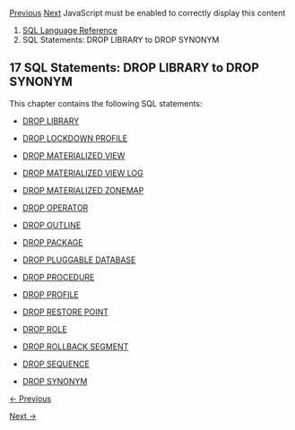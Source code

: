 [Previous](DROP-JAVA.md) [Next](DROP-LIBRARY.md) JavaScript must be
enabled to correctly display this content

  1. [SQL Language Reference ](index.md)
  2. SQL Statements: DROP LIBRARY to DROP SYNONYM

## 17  SQL Statements: DROP LIBRARY to DROP SYNONYM

This chapter contains the following SQL statements:

  * [DROP LIBRARY](DROP-LIBRARY.md#GUID-82F45872-78AD-4125-8D14-EE6A69E2738D)

  * [DROP LOCKDOWN PROFILE](DROP-LOCKDOWN-PROFILE.md#GUID-62D428C1-5081-43CA-B45D-7FF1B81363E7)

  * [DROP MATERIALIZED VIEW](DROP-MATERIALIZED-VIEW.md#GUID-187B88E0-F84A-44DB-8F4D-F477586FD22B)

  * [DROP MATERIALIZED VIEW LOG](DROP-MATERIALIZED-VIEW-LOG.md#GUID-878A08F7-CB95-4911-BE2E-9FEED8861410)

  * [DROP MATERIALIZED ZONEMAP](DROP-MATERIALIZED-ZONEMAP.md#GUID-818B228D-9849-4C0C-944E-7A8DEF04A2D0)

  * [DROP OPERATOR](DROP-OPERATOR.md#GUID-48E60BB4-9490-4B8B-B08E-D17EAEBDDD7E)

  * [DROP OUTLINE](DROP-OUTLINE.md#GUID-776F36E0-1905-48DC-9062-FBFAD5E1C36F)

  * [DROP PACKAGE](DROP-PACKAGE.md#GUID-FAE96214-2ED0-4130-8ACA-A077C7A90B23)

  * [DROP PLUGGABLE DATABASE](DROP-PLUGGABLE-DATABASE.md#GUID-4A663783-E184-417A-8BE1-703E1CDBA30B)

  * [DROP PROCEDURE](DROP-PROCEDURE.md#GUID-D7F2B5AD-DEEE-466B-B6D3-B765EB897DCB)

  * [DROP PROFILE](DROP-PROFILE.md#GUID-2892A481-F2C8-4B62-8960-E593D1150D83)

  * [DROP RESTORE POINT](DROP-RESTORE-POINT.md#GUID-5FC039A9-46C8-4604-8985-C29CB617798C)

  * [DROP ROLE](DROP-ROLE.md#GUID-F5DEDFAF-EDE6-4733-8E17-C5B94E3168DB)

  * [DROP ROLLBACK SEGMENT](DROP-ROLLBACK-SEGMENT.md#GUID-26B4C9D6-EFB4-4523-B84D-FAD42060D3D4)

  * [DROP SEQUENCE](DROP-SEQUENCE.md#GUID-32B640EE-47C9-46A7-9746-6125BAF8FF8C)

  * [DROP SYNONYM](DROP-SYNONYM.md#GUID-C7293D40-83B8-4E60-9E90-CB907F2CA6C7)


[← Previous](DROP-JAVA.md)

[Next →](DROP-LIBRARY.md)
